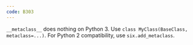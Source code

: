 ```yaml
---
code: B303
---
```


`__metaclass__` does nothing on Python 3. Use `class MyClass(BaseClass, metaclass=...)`. For Python 2 compatibility, use `six.add_metaclass`.